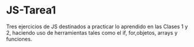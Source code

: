 # JS-Tarea1
Tres ejercicios de JS destinados a practicar lo aprendido en las Clases 1 y 2, haciendo uso de herramientas tales como el if, for,objetos, arrays y funciones.

